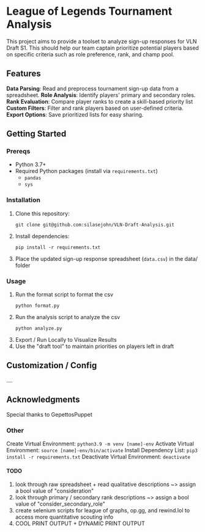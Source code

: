 # League of Legends Tournament Analysis

This project aims to provide a toolset to analyze sign-up responses for VLN Draft S1. This should help our team captain prioritize potential players based on specific criteria such as role preference, rank, and champ pool. 

## Features
**Data Parsing**: Read and preprocess tournament sign-up data from a spreadsheet.
**Role Analysis**: Identify players' primary and secondary roles.
**Rank Evaluation**: Compare player ranks to create a skill-based priority list
**Custom Filters**: Filter and rank players based on user-defined criteria.
**Export Options**: Save prioritized lists for easy sharing.

## Getting Started

### Prereqs
- Python 3.7+
- Required Python packages (install via `requirements.txt`)
    - `pandas`
    - `sys`

### Installation
1. Clone this repository: 
    ```
    git clone git@github.com:silasejohn/VLN-Draft-Analysis.git
    ```

2. Install dependencies: 
    ```
    pip install -r requirements.txt
    ```
3. Place the updated sign-up response spreadsheet (`data.csv`) in the data/ folder

### Usage
1. Run the format script to format the csv
    ```
    python format.py
    ```
2. Run the analysis script to analyze the csv
     ```
    python analyze.py
    ```
3. Export / Run Locally to Visualize Results
4. Use the "draft tool" to maintain priorities on players left in draft

## Customization / Config
....

## Acknowledgments
Special thanks to GepettosPuppet 

### Other
Create Virtual Environment: `python3.9 -m venv [name]-env`
Activate Virtual Environment: `source [name]-env/bin/activate`
Install Dependency List: `pip3 install -r requirements.txt`
Deactivate Virtual Environment: `deactivate`

#### TODO
1. look through raw spreadsheet + read qualitative descriptions ~> assign a bool value of "consideration"
2. look through primary / secondary rank descriptions ~> assign a bool value of "consider_secondary_role"
3. create selenium scripts for league of graphs, op.gg, and rewind.lol to access more quantitative scouting info
4. COOL PRINT OUTPUT + DYNAMIC PRINT OUTPUT
